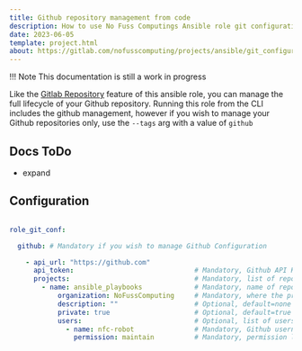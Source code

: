 ```yaml
---
title: Github repository management from code
description: How to use No Fuss Computings Ansible role git configuration; to setup your github repository from config as code.
date: 2023-06-05
template: project.html
about: https://gitlab.com/nofusscomputing/projects/ansible/git_configuration
---
```


!!! Note
    This documentation is still a work in progress


Like the [Gitlab Repository](gitlab.md) feature of this ansible role, you can manage the full lifecycle of your Github repository. Running this role from the CLI includes the github management, however if you wish to manage your Github repositories only, use the `--tags` arg with a value of `github`


## Docs ToDo

- expand


## Configuration

``` yaml title="vars.yaml" linenums="yes"

role_git_conf:

  github: # Mandatory if you wish to manage Github Configuration

    - api_url: "https://github.com"
      api_token:                              # Mandatory, Github API Key with organisation/group access as the owner
      projects:                               # Mandatory, list of repositories to manage
        - name: ansible_playbooks             # Mandatory, name of repository
            organization: NoFussComputing     # Mandatory, where the project will be created/located
            description: ""                   # Optional, default=none
            private: true                     # Optional, default=true
            users:                            # Optional, list of users to give access
              - name: nfc-robot               # Mandatory, Github username for use
                permission: maintain          # Mandatory, permission level to grant user

```
